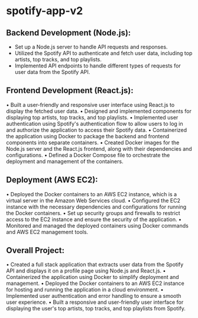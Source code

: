 # spotify-app-v2

## Backend Development (Node.js):
* Set up a Node.js server to handle API requests and responses.
* Utilized the Spotify API to authenticate and fetch user data, including top artists, top tracks, and top playlists.
* Implemented API endpoints to handle different types of requests for user data from the Spotify API.
 
## Frontend Development (React.js):
• Built a user-friendly and responsive user interface using React.js to display the fetched user data.
• Designed and implemented components for displaying top artists, top tracks, and top playlists.
• Implemented user authentication using Spotify's authentication flow to allow users to log in and authorize the application to access their Spotify data.
• Containerized the application using Docker to package the backend and frontend components into separate containers.
• Created Docker images for the Node.js server and the React.js frontend, along with their dependencies and configurations.
• Defined a Docker Compose file to orchestrate the deployment and management of the containers.
 
## Deployment (AWS EC2):
• Deployed the Docker containers to an AWS EC2 instance, which is a virtual server in the Amazon Web Services cloud.
• Configured the EC2 instance with the necessary dependencies and configurations for running the Docker containers.
• Set up security groups and firewalls to restrict access to the EC2 instance and ensure the security of the application.
• Monitored and managed the deployed containers using Docker commands and AWS EC2 management tools.
 
## Overall Project:
• Created a full stack application that extracts user data from the Spotify API and displays it on a profile page using Node.js and React.js.
• Containerized the application using Docker to simplify deployment and management.
• Deployed the Docker containers to an AWS EC2 instance for hosting and running the application in a cloud environment.
• Implemented user authentication and error handling to ensure a smooth user experience.
• Built a responsive and user-friendly user interface for displaying the user's top artists, top tracks, and top playlists from Spotify.


